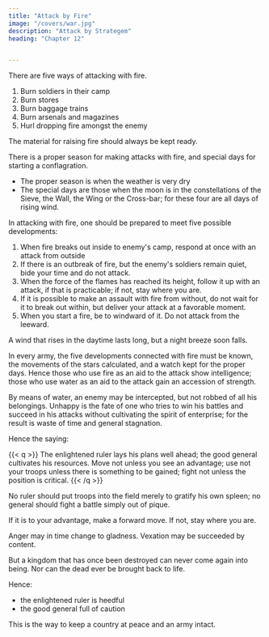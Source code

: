 ```yaml
---
title: "Attack by Fire"
image: "/covers/war.jpg"
description: "Attack by Strategem"
heading: "Chapter 12"


---
```




There are five ways of attacking with fire. 

1. Burn soldiers in their camp
2. Burn stores
3. Burn baggage trains
4. Burn arsenals and magazines
5. Hurl dropping fire amongst the enemy

The material for raising fire should always be kept ready.

There is a proper season for making attacks with fire, and special days for starting a conflagration.
- The proper season is when the weather is very dry
- The special days are those when the moon is in the constellations of the Sieve, the Wall, the Wing or the Cross-bar; for these four are all days of rising wind.

In attacking with fire, one should be prepared to meet five possible developments:

1. When fire breaks out inside to enemy's camp, respond at once with an attack from outside
2. If there is an outbreak of fire, but the enemy's soldiers remain quiet, bide your time and do not attack.
3. When the force of the flames has reached its height, follow it up with an attack, if that is practicable; if not, stay where you are.
4. If it is possible to make an assault with fire from without, do not wait for it to break out within, but deliver your attack at a favorable moment.
5. When you start a fire, be to windward of it. Do not attack from the leeward.

A wind that rises in the daytime lasts long, but a night breeze soon falls.

In every army, the five developments connected with fire must be known, the movements of the stars calculated, and a watch kept for the proper days. Hence those who use fire as an aid to the attack show intelligence; those who use water as an aid to the attack gain an accession of strength.

By means of water, an enemy may be intercepted, but not robbed of all his belongings. Unhappy is the fate of one who tries to win his battles and succeed in his attacks without cultivating the spirit of enterprise; for the result is waste of time and general stagnation.

Hence the saying:

{{< q >}} 
The enlightened ruler lays his plans well ahead; the good general cultivates his resources. Move not unless you see an advantage; use not your troops unless there is something to be gained; fight not unless the position is critical.
{{< /q >}} 


No ruler should put troops into the field merely to gratify his own spleen; no general should fight a battle simply out of pique.

If it is to your advantage, make a forward move. If not, stay where you are. 

Anger may in time change to gladness. Vexation may be succeeded by content.

But a kingdom that has once been destroyed can never come again into being. Nor can the dead ever be brought back to life. 

Hence:
- the enlightened ruler is heedful
- the good general full of caution

This is the way to keep a country at peace and an army intact.
